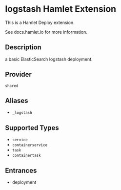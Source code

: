 # logstash Hamlet Extension

This is a Hamlet Deploy extension.

See docs.hamlet.io for more information.

## Description
a basic ElasticSearch logstash deployment.

## Provider
`shared`

## Aliases
- `_logstash`

## Supported Types
- `service`
- `containerservice`
- `task`
- `containertask`

## Entrances
- deployment
